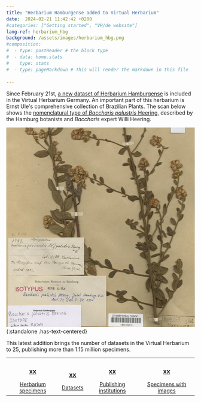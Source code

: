```yaml
---
title: "Herbarium Hamburgense added to Virtual Herbarium"
date:  2024-02-21 11:42:42 +0200
#categories: ["Getting started", "VH/de website"]
lang-ref: herbarium_hbg
background: /assets/images/herbarium_hbg.png
#composition:
#  - type: postHeader # the block type
#  - data: home.stats
#    type: stats
#  - type: pageMarkdown # This will render the markdown in this file

---
```


Since February 21st, [a new dataset of Herbarium Hamburgense](/data/?datasetKey=85c8e444-f762-11e1-a439-00145eb45e9a&view=GALLERY) is included in the Virtual Herbarium Germany. An important part of this herbarium is Ernst Ule's comprehensive collection of Brazilian Plants. The scan below shows the [nomenclatural type of *Baccharis palustris* Heering](/data/?entity=1699804434&taxonKey=3129330&view=TABLE), described by the Hamburg botanists and *Baccharis* expert Willi Heering.

![Type specimen of Baccharis palustris Heering](/assets/images/HBG_Baccharis_palustris.jpg){:standalone .has-text-centered}

This latest addition brings the number of datasets in the Virtual Herbarium to 25, publishing more than 1.15 million specimens.

<table>
  <tr>
	<td style="text-align:center">
		<a href="/data?view=TABLE"><h3><span data-ajax-url="https://api.gbif.org/v1/occurrence/search?networkKey=3aee7756-565e-4dc5-b22c-f997fbd7105c&limit=0">xx</span></h3>
		Herbarium specimens</a>
	</td>
    <td style="text-align:center">
		<a href="https://www.gbif.org/network/3aee7756-565e-4dc5-b22c-f997fbd7105c/dataset"><h3><span data-ajax-url="https://api.gbif.org/v1/network/3aee7756-565e-4dc5-b22c-f997fbd7105c/constituents?limit=0">xx</span></h3>
		Datasets</a>
    </td>
    <td style="text-align:center">
		<a href="https://www.gbif.org/network/3aee7756-565e-4dc5-b22c-f997fbd7105c/publisher"><h3><span data-ajax-url="https://api.gbif.org/v1/network/3aee7756-565e-4dc5-b22c-f997fbd7105c/organization?limit=0">xx</span></h3>
		Publishing institutions</a>
    </td>
    <td style="text-align:center">
		<a href="/data?view=GALLERY"><h3><span data-ajax-url="https://api.gbif.org/v1/occurrence/search?mediaType=StillImage&networkKey=3aee7756-565e-4dc5-b22c-f997fbd7105c&limit=0">xx</span></h3>
		Specimens with images</a>
    </td>
  </tr>
</table>